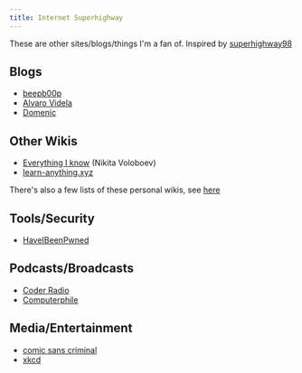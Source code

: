 ```yaml
---
title: Internet Superhighway
---
```


These are other sites/blogs/things I'm a fan of. Inspired by [superhighway98](https://www.johnwdefeo.com/my-work/superhighway-98)

## Blogs

- [beepb00p](https://beepb00p.xyz/)
- [Alvaro Videla](https://alvaro-videla.com/archive.html)
- [Domenic](https://blog.domenic.me/)

## Other Wikis

- [Everything I know](https://wiki.nikitavoloboev.xyz/) (Nikita Voloboev)
- [learn-anything.xyz](https://learn-anything.xyz/)

There's also a few lists of these personal wikis, see [here](https://github.com/lyz-code/best-of-digital-gardens)

## Tools/Security

- [HaveIBeenPwned](https://haveibeenpwned.com/)

## Podcasts/Broadcasts

- [Coder Radio](https://coder.show/)
- [Computerphile](https://www.youtube.com/channel/UC9-y-6csu5WGm29I7JiwpnA)

## Media/Entertainment

- [comic sans criminal](https://www.comicsanscriminal.com/)
- [xkcd](https://xkcd.com/)
